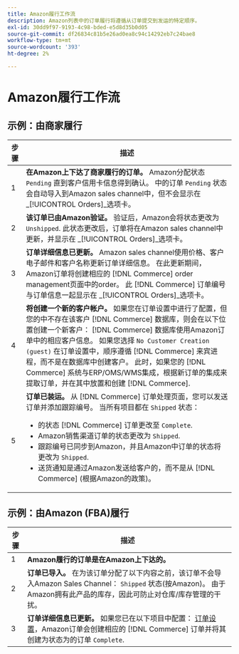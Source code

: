 ```yaml
---
title: Amazon履行工作流
description: Amazon列表中的订单履行将遵循从订单提交到发运的特定顺序。
exl-id: 30dd9f97-9193-4c98-bded-e5d8d35b0d05
source-git-commit: df26834c81b5e26ad0ea8c94c14292eb7c24bae8
workflow-type: tm+mt
source-wordcount: '393'
ht-degree: 2%

---
```


# Amazon履行工作流

## 示例：由商家履行

| 步骤 | 描述 |
|----|----|
| 1 | **在Amazon上下达了商家履行的订单。** Amazon分配状态 `Pending` 直到客户信用卡信息得到确认。 中的订单 `Pending` 状态会自动导入到Amazon sales channel中，但不会显示在 _[!UICONTROL Orders]_选项卡。 |
| 2 | **该订单已由Amazon验证。** 验证后，Amazon会将状态更改为 `Unshipped`. 此状态更改后，订单将在Amazon sales channel中更新，并显示在 _[!UICONTROL Orders]_选项卡。 |
| 3 | **订单详细信息已更新。** Amazon sales channel使用价格、客户电子邮件和客户名称更新订单详细信息。 在此更新期间，Amazon订单将创建相应的 [!DNL Commerce] order management页面中的order。 此 [!DNL Commerce] 订单编号与订单信息一起显示在 _[!UICONTROL Orders]_选项卡。 |
| 4 | **将创建一个新的客户帐户。** 如果您在订单设置中进行了配置，但您的中不存在该客户 [!DNL Commerce] 数据库，则会在以下位置创建一个新客户： [!DNL Commerce] 数据库使用Amazon订单中的相应客户信息。 如果您选择 `No Customer Creation (guest)` 在订单设置中，顺序遵循 [!DNL Commerce] 来宾进程，而不是在数据库中创建客户。 此时，如果您的 [!DNL Commerce] 系统与ERP/OMS/WMS集成，根据新订单的集成来提取订单，并在其中放置和创建 [!DNL Commerce]. |
| 5 | **订单已装运。** 从 [!DNL Commerce] 订单处理页面，您可以发送订单并添加跟踪编号。 当所有项目都在 `Shipped` 状态：<ul><li>的状态 [!DNL Commerce] 订单更改至 `Complete`.</li><li>Amazon销售渠道订单的状态更改为 `Shipped`.</li><li>跟踪编号已同步到Amazon，并且Amazon中订单的状态将更改为 `Shipped`.</li><li>送货通知是通过Amazon发送给客户的，而不是从 [!DNL Commerce] (根据Amazon的政策)。 |

## 示例：由Amazon (FBA)履行

| 步骤 | 描述 |
|---|---|
| 1 | **Amazon履行的订单是在Amazon上下达的。** |
| 2 | **订单已导入。** 在为该订单分配了以下内容之前，该订单不会导入Amazon Sales Channel： `Shipped` 状态(按Amazon)。 由于Amazon拥有此产品的库存，因此可防止对仓库/库存管理的干扰。 |
| 3 | **订单详细信息已更新。** 如果您已在以下项目中配置： [订单设置](./order-settings.md)，Amazon订单会创建相应的 [!DNL Commerce] 订单并将其创建为状态为的订单 `Complete`. |
